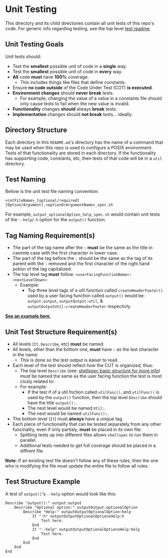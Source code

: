 # Unit Testing

This directory and its child directories contain all unit tests of this repo's code. For generic info regarding testing, see the top level [test readme](../README.md).

## Unit Testing Goals

Unit tests should:

- Test the **smallest** possible unit of code in a **single** way.
- Test the **smallest** possible unit of code in **every** way.
- **All** code **must** have **100%** coverage:
    - This includes things like files that define constants.
- Ensure **no code outside** of the Code Under Test (COT) **is executed**.
- **Environment changes** should **never break** tests:
    - For example, changing the value of a value in a constants file should only cause tests to fail when the new value is invalid.
- **Functionality** changes **should** always **break** tests.
- **Implementation** changes should **not break** tests... ideally.

## Directory Structure

Each directory in this `README.md`'s directory has the name of a command that may be used when this repo is used to configure a POSIX environment. Tests of that functionality are stored in each directory. If the functionality has supporting code, constants, etc, then tests of that code will be in a `util` directory.


## Test Naming

Bellow is the unit test file naming convention:

```
<cotFileName>_[optional/required][Option/Argument]_<optionOrArgumentName>_spec.sh
```

For example, `output_optionalOption_help_spec.sh` would contain unit tests of the `--help`/`-h` option for the `output()` function.

## Tag Naming Requirement(s)

- The part of the tag name after the `:` **must** be the same as the title in cammle case with the first character in lower case.
- The part of the tag before the `:` should be the same as the tag of its parent with the `:` removed and the first character of the right hand potion of the tag capitalized.
- The top level tag **must** follow: `<userFacingFunctionName>:<nextLevelDown>`:
    - Example:
        - Top three level tags of a util function called `createHeaderFooter()` used by a user facing function called `output()` would be: `output:output`, `outputOutput:util`, & `outputOutputUtil:createHeaderFooter` respectivly.

[**See an example here**.](#test-structure-example)

## Unit Test Structure Requirement(s)

- All levels (`It`, `Describe`, etc) **must** be named.
- All levels, other than the bottom one, **must** have `:` as the last character in the name:
    - This is done so the test output is eaiser to read.
- Each level of the test should reflect how the CUT is organized, thus:
    - The top level `Describe` (see: [shellspec basic structure for more info](https://github.com/shellspec/shellspec#basic-structure)) must be named the same as the user facing function the test is most closly related to:
    - For example:
        - If the test if of a util fnction called `utilFunc()`, and `utilFunc()` is used by the `output()` function, then the top level `Describe` should have the title `output():`.
        - The next level would be named `Util:`.
        - The next would be named `utilFunc():`.
- The bottom level (`It`) must **always** have a unique tag.
- Each piece of functionality that can be tested separately from any other funcinality, even if only partialy, **must** be placed in its own file:
    - Splitting tests up into different files allows `shellspec` to run them in parallel.
    - Additional tests needed to get full coverage should be placed in a diffrent file.

**Note:** If an existing test file doesn't follow any of these rules, then the one who is modifying the file must update the entire file to follow all rules.

## Test Structure Example

A test of `output()`'s `--help` option would look like this:

```
Describe "output():" output:output
	Describe "Optional option:" outputOutput:optionalOption
		Describe "Help:" outputOutputOptionalOption:help
			It "-h" outputOutputOptionalOptionsHelp:h
				Test here.
			End
			It "--help" outputOutputOptionalOptionsHelp:help
				Test here.
			End
		End
	End
End
```
